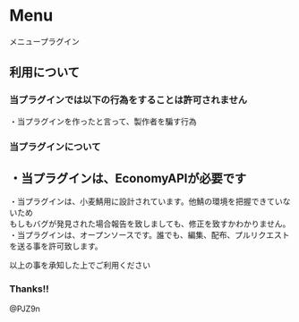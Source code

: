 # Menu
メニュープラグイン  

## 利用について  
### 当プラグインでは以下の行為をすることは許可されません  
・当プラグインを作ったと言って、製作者を騙す行為  

### 当プラグインについて  
## ・当プラグインは、EconomyAPIが必要です  
・当プラグインは、小麦鯖用に設計されています。他鯖の環境を把握できていないため  
もしもバグが発見された場合報告を致しましても、修正を致すかわかりません。  
・当プラグインは、オープンソースです。誰でも、編集、配布、プルリクエストを送る事を許可致します。  

以上の事を承知した上でご利用ください  

### Thanks!!   
@PJZ9n
